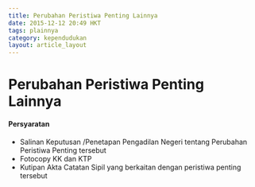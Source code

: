 ```yaml
---
title: Perubahan Peristiwa Penting Lainnya
date: 2015-12-12 20:49 HKT
tags: plainnya
category: kependudukan
layout: article_layout
---
```

# Perubahan Peristiwa Penting Lainnya

#### Persyaratan
- Salinan Keputusan /Penetapan Pengadilan Negeri tentang Perubahan Peristiwa Penting tersebut
- Fotocopy KK dan KTP
- Kutipan Akta Catatan Sipil yang berkaitan dengan peristiwa penting tersebut

